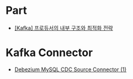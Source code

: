 # Part
- [[Kafka] 프로듀서의 내부 구조와 최적화 전략](https://jinseong-dev.tistory.com/46)

# Kafka Connector
- [Debezium MySQL CDC Source Connector (1)](https://velog.io/@dm911/Debezium-MySQL-CDC-Source-Connector)
